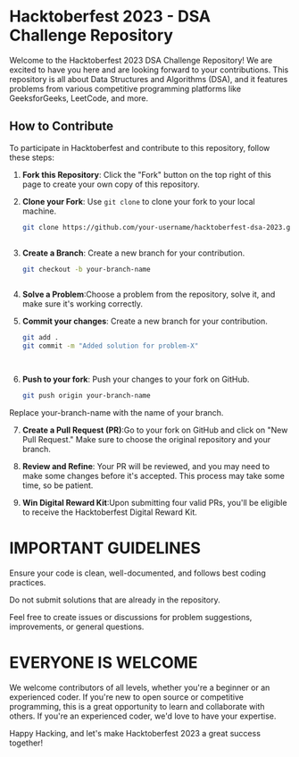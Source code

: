# Hacktoberfest 2023 - DSA Challenge Repository

Welcome to the Hacktoberfest 2023 DSA Challenge Repository! We are excited to have you here and are looking forward to your contributions. This repository is all about Data Structures and Algorithms (DSA), and it features problems from various competitive programming platforms like GeeksforGeeks, LeetCode, and more.

## How to Contribute

To participate in Hacktoberfest and contribute to this repository, follow these steps:

1. **Fork this Repository**: Click the "Fork" button on the top right of this page to create your own copy of this repository.

2. **Clone your Fork**: Use `git clone` to clone your fork to your local machine.

   ```sh
   git clone https://github.com/your-username/hacktoberfest-dsa-2023.git
 
3. **Create a Branch**: Create a new branch for your contribution.

   ```sh
   git checkout -b your-branch-name
 
4. **Solve a Problem**:Choose a problem from the repository, solve it, and make sure it's working correctly.

5. **Commit your changes**: Create a new branch for your contribution.

   ```sh
   git add .
   git commit -m "Added solution for problem-X"

 
6. **Push to your fork**: Push your changes to your fork on GitHub.

   ```sh
   git push origin your-branch-name
   
Replace your-branch-name with the name of your branch.
 
7. **Create a Pull Request (PR)**:Go to your fork on GitHub and click on "New Pull Request." Make sure to choose the original repository and your branch.

8. **Review and Refine**: Your PR will be reviewed, and you may need to make some changes before it's accepted. This process may take some time, so be patient.

4. **Win Digital Reward Kit**:Upon submitting four valid PRs, you'll be eligible to receive the Hacktoberfest Digital Reward Kit.

# IMPORTANT GUIDELINES
Ensure your code is clean, well-documented, and follows best coding practices.

Do not submit solutions that are already in the repository.

Feel free to create issues or discussions for problem suggestions, improvements, or general questions.

# EVERYONE IS WELCOME

We welcome contributors of all levels, whether you're a beginner or an experienced coder. If you're new to open source or competitive programming, this is a great opportunity to learn and collaborate with others. If you're an experienced coder, we'd love to have your expertise.

Happy Hacking, and let's make Hacktoberfest 2023 a great success together!





